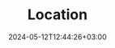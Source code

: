 ---
date: "2024-05-12T12:44:26+03:00"
description: ""
id: ohs86u2lez4s14oa4qgahj4
publish: true
tags:
- stub
title: Location
updated: 1715508672259
---